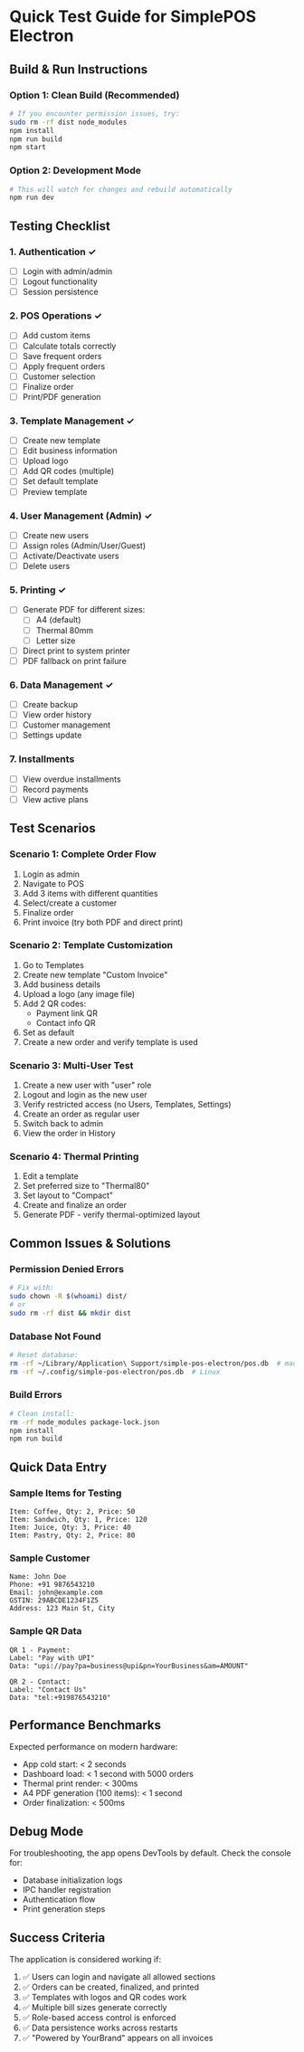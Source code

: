# Quick Test Guide for SimplePOS Electron

## Build & Run Instructions

### Option 1: Clean Build (Recommended)
```bash
# If you encounter permission issues, try:
sudo rm -rf dist node_modules
npm install
npm run build
npm start
```

### Option 2: Development Mode
```bash
# This will watch for changes and rebuild automatically
npm run dev
```

## Testing Checklist

### 1. Authentication ✓
- [ ] Login with admin/admin
- [ ] Logout functionality
- [ ] Session persistence

### 2. POS Operations ✓
- [ ] Add custom items
- [ ] Calculate totals correctly
- [ ] Save frequent orders
- [ ] Apply frequent orders
- [ ] Customer selection
- [ ] Finalize order
- [ ] Print/PDF generation

### 3. Template Management ✓
- [ ] Create new template
- [ ] Edit business information
- [ ] Upload logo
- [ ] Add QR codes (multiple)
- [ ] Set default template
- [ ] Preview template

### 4. User Management (Admin) ✓
- [ ] Create new users
- [ ] Assign roles (Admin/User/Guest)
- [ ] Activate/Deactivate users
- [ ] Delete users

### 5. Printing ✓
- [ ] Generate PDF for different sizes:
  - [ ] A4 (default)
  - [ ] Thermal 80mm
  - [ ] Letter size
- [ ] Direct print to system printer
- [ ] PDF fallback on print failure

### 6. Data Management ✓
- [ ] Create backup
- [ ] View order history
- [ ] Customer management
- [ ] Settings update

### 7. Installments
- [ ] View overdue installments
- [ ] Record payments
- [ ] View active plans

## Test Scenarios

### Scenario 1: Complete Order Flow
1. Login as admin
2. Navigate to POS
3. Add 3 items with different quantities
4. Select/create a customer
5. Finalize order
6. Print invoice (try both PDF and direct print)

### Scenario 2: Template Customization
1. Go to Templates
2. Create new template "Custom Invoice"
3. Add business details
4. Upload a logo (any image file)
5. Add 2 QR codes:
   - Payment link QR
   - Contact info QR
6. Set as default
7. Create a new order and verify template is used

### Scenario 3: Multi-User Test
1. Create a new user with "user" role
2. Logout and login as the new user
3. Verify restricted access (no Users, Templates, Settings)
4. Create an order as regular user
5. Switch back to admin
6. View the order in History

### Scenario 4: Thermal Printing
1. Edit a template
2. Set preferred size to "Thermal80"
3. Set layout to "Compact"
4. Create and finalize an order
5. Generate PDF - verify thermal-optimized layout

## Common Issues & Solutions

### Permission Denied Errors
```bash
# Fix with:
sudo chown -R $(whoami) dist/
# or
sudo rm -rf dist && mkdir dist
```

### Database Not Found
```bash
# Reset database:
rm -rf ~/Library/Application\ Support/simple-pos-electron/pos.db  # macOS
rm -rf ~/.config/simple-pos-electron/pos.db  # Linux
```

### Build Errors
```bash
# Clean install:
rm -rf node_modules package-lock.json
npm install
npm run build
```

## Quick Data Entry

### Sample Items for Testing
```
Item: Coffee, Qty: 2, Price: 50
Item: Sandwich, Qty: 1, Price: 120
Item: Juice, Qty: 3, Price: 40
Item: Pastry, Qty: 2, Price: 80
```

### Sample Customer
```
Name: John Doe
Phone: +91 9876543210
Email: john@example.com
GSTIN: 29ABCDE1234F1Z5
Address: 123 Main St, City
```

### Sample QR Data
```
QR 1 - Payment:
Label: "Pay with UPI"
Data: "upi://pay?pa=business@upi&pn=YourBusiness&am=AMOUNT"

QR 2 - Contact:
Label: "Contact Us"
Data: "tel:+919876543210"
```

## Performance Benchmarks

Expected performance on modern hardware:

- App cold start: < 2 seconds
- Dashboard load: < 1 second with 5000 orders
- Thermal print render: < 300ms
- A4 PDF generation (100 items): < 1 second
- Order finalization: < 500ms

## Debug Mode

For troubleshooting, the app opens DevTools by default. Check the console for:
- Database initialization logs
- IPC handler registration
- Authentication flow
- Print generation steps

## Success Criteria

The application is considered working if:
1. ✅ Users can login and navigate all allowed sections
2. ✅ Orders can be created, finalized, and printed
3. ✅ Templates with logos and QR codes work
4. ✅ Multiple bill sizes generate correctly
5. ✅ Role-based access control is enforced
6. ✅ Data persistence works across restarts
7. ✅ "Powered by YourBrand" appears on all invoices
